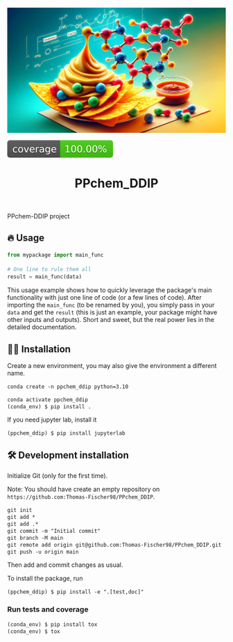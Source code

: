 ![Project Logo](assets/banner.png)

![Coverage Status](assets/coverage-badge.svg)

<h1 align="center">
PPchem_DDIP
</h1>

<br>


PPchem-DDIP project

## 🔥 Usage

```python
from mypackage import main_func

# One line to rule them all
result = main_func(data)
```

This usage example shows how to quickly leverage the package's main functionality with just one line of code (or a few lines of code). 
After importing the `main_func` (to be renamed by you), you simply pass in your `data` and get the `result` (this is just an example, your package might have other inputs and outputs). 
Short and sweet, but the real power lies in the detailed documentation.

## 👩‍💻 Installation

Create a new environment, you may also give the environment a different name. 

```
conda create -n ppchem_ddip python=3.10 
```

```
conda activate ppchem_ddip
(conda_env) $ pip install .
```

If you need jupyter lab, install it 

```
(ppchem_ddip) $ pip install jupyterlab
```


## 🛠️ Development installation

Initialize Git (only for the first time). 

Note: You should have create an empty repository on `https://github.com:Thomas-Fischer98/PPchem_DDIP`.

```
git init
git add * 
git add .*
git commit -m "Initial commit" 
git branch -M main
git remote add origin git@github.com:Thomas-Fischer98/PPchem_DDIP.git 
git push -u origin main
```

Then add and commit changes as usual. 

To install the package, run

```
(ppchem_ddip) $ pip install -e ".[test,doc]"
```

### Run tests and coverage

```
(conda_env) $ pip install tox
(conda_env) $ tox
```



